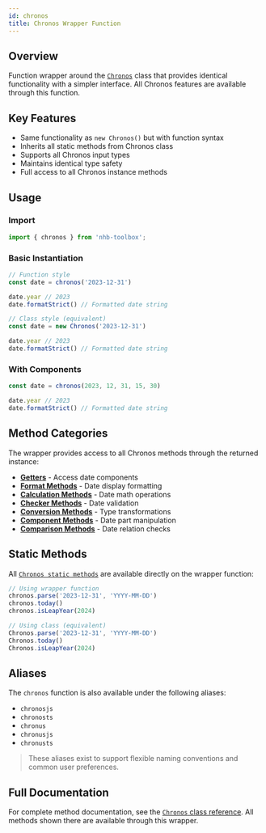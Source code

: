 ```yaml
---
id: chronos
title: Chronos Wrapper Function
---
```


## Overview

Function wrapper around the [`Chronos`](/docs/classes/Chronos) class that provides identical functionality with a simpler interface. All Chronos features are available through this function.

## Key Features

- Same functionality as `new Chronos()` but with function syntax
- Inherits all static methods from Chronos class
- Supports all Chronos input types
- Maintains identical type safety
- Full access to all Chronos instance methods

## Usage

### Import

```ts
import { chronos } from 'nhb-toolbox';
```

### Basic Instantiation

```typescript
// Function style
const date = chronos('2023-12-31')

date.year // 2023
date.formatStrict() // Formatted date string

// Class style (equivalent)
const date = new Chronos('2023-12-31')

date.year // 2023
date.formatStrict() // Formatted date string
```

### With Components

```typescript
const date = chronos(2023, 12, 31, 15, 30)

date.year // 2023
date.formatStrict() // Formatted date string
```

## Method Categories

The wrapper provides access to all Chronos methods through the returned instance:

- **[Getters](/docs/classes/Chronos/getters)** - Access date components
- **[Format Methods](/docs/classes/Chronos/format)** - Date display formatting
- **[Calculation Methods](/docs/classes/Chronos/calculation)** - Date math operations
- **[Checker Methods](/docs/classes/Chronos/checkers)** - Date validation
- **[Conversion Methods](/docs/classes/Chronos/conversion)** - Type transformations
- **[Component Methods](/docs/classes/Chronos/components)** - Date part manipulation
- **[Comparison Methods](/docs/classes/Chronos/comparison)** - Date relation checks

## Static Methods

All [`Chronos static methods`](/docs/classes/Chronos/statics) are available directly on the wrapper function:

```typescript
// Using wrapper function
chronos.parse('2023-12-31', 'YYYY-MM-DD')
chronos.today()
chronos.isLeapYear(2024)

// Using class (equivalent)
Chronos.parse('2023-12-31', 'YYYY-MM-DD')
Chronos.today()
Chronos.isLeapYear(2024)
```

## Aliases

The `chronos` function is also available under the following aliases:

- `chronosjs`
- `chronosts`
- `chronus`
- `chronusjs`
- `chronusts`

> These aliases exist to support flexible naming conventions and common user preferences.

## Full Documentation

For complete method documentation, see the [`Chronos` class reference](/docs/classes/Chronos). All methods shown there are available through this wrapper.
